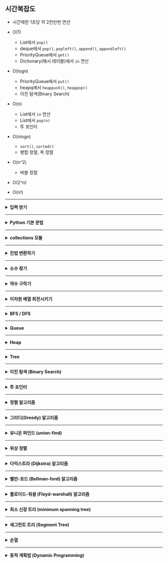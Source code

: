 
## 시간복잡도

- 시간제한 1초당 약 2천만번 연산

  
- O(1)
  - List에서 `pop()`
  - deque에서 `pop()`, `popleft()`, `append()`, `appendleft()`
  - PriorityQueue에서 `get()`
  - Dictionary(해시 테이블)에서 `in` 연산
- O(logn)
  - PriorityQueue에서 `put()`
  - heapq에서 `heappush()`, `heappop()`
  - 이진 탐색(Binary Search)
- O(n)
  - List에서 `in` 연산
  - List에서 `pop(n)`
  - 투 포인터
- O(nlogn)
  - `sort()`, `sorted()`
  - 병합 정렬, 퀵 정렬
- O(n^2)
  - 버블 정렬
- O(2^n)
- O(n!)


<hr>

<details>
<summary><b> 입력 받기</b></summary>

- 정수 1개<br>
  `num = int(input())` <br>
- 정수 2개 이상<br>
  `num1, num2 = map(int, input().split())` <br>
- 심화 버전<br>

  ```python
  lis = list(map(int, input().split()))  
  # 1 2 3 4 5 -> [1, 2, 3, 4, 5]
  ```
  
  ```python
  lis = list(map(int, input()))
  # 12345 -> [1, 2, 3, 4, 5]
  ```
  
  ```python
  lis = input().split()  
  # a b c d e -> ['a', 'b', 'c', 'd', 'e']
  ```
  
  ```python
  lis = []
  for _ in range(row):  # 행 수
    lis.append(list(map(int, input().split())))
  # 1 2 3
  # 4 5 6
  # ->
  # [[1, 2, 3], [4, 5, 6]]
  ```
  
- 효율적으로 입력 받기<br>
  ```python
  # 여러 줄을 반복해서 입력받아야할 때, input()을 사용하면 시간초과 에러가 발생하므로 sys.stdin.readline()를 사용
  import sys
  data = sys.stdin.readline().rstrip()  # rstrip()은 개행문자를 제거하기 위함
  ```

  ```python
  import sys
  input = sys.stdin.readline
  data = input()
  ```

- +_효율적으로 출력하기_
    - 주의) `print()` 안에 정수를 넣으면 TypeError가 발생하므로 `str()`로 형변환 해줘야함
    ```python
    import sys
    print = sys.stdout.write
    print('내용')
    ```
</details>
<hr>



<details>
<summary><b> Python 기본 문법</b></summary>

- <b>자주 쓰는 함수</b>
    - `리스트.insert(idx, value)`

    - 재귀함수의 최대 호출 횟수 제한 늘리기 (default: 3000)
        ```python
        import sys
        sys.setrecursionlimit(10000)
        ```
    
    <br>

- <b>Slicing</b>
    - 리스트 슬라이싱 결과 값은 리스트형
    - 실제 범위를 벗어나도 에러가 발생하지 않음!
      ```python
      lis = [2,4,6,8]
      lis[3:10]  # [8]
      ```
<br>

- <b> List Comprehension </b>

  - 기본 사용법
    ```python
    arr = [1,2,3,4,5]
    result = [x for x in arr]  # [1,2,3,4,5]
    ```
  - if문 사용
    ```python
    arr = [1,2,3,4,5]
    result = [x for x in arr if x < 3]  # [1,2]
    ```
  - if ~ else문 사용
    ```python
    arr = [5,3,2,7,1]
    result = ['small' if x < 3 else 'big' for x in arr]  # ['big', 'big', 'small', 'big', 'small']
    ```
    
<br>

- <b>리스트 → 문자열 </b>

  : 문자열이 들어 있는 리스트를 하나의 문자열로 합치기

    `''.join(리스트)`
    
<br>

- <b> 정렬하기 </b>

  - 리스트 정렬
  
    `리스트.sort()` : 리스트에 정렬된 값을 저장<br>
    `sorted(리스트)` : 리스트 값은 변하지 않고, 정렬된 값만 반환
    
    <br>
    
  - 문자열 정렬
  
    `sorted(문자열)` : 문자열 값은 변하지 않고, 정렬된 값만 리스트로 반환<br>
      
    <br>
    
  - `sort()`의 조건 지정하는 방법

      `lis = ["5e", "3a", "1a"]`일 때,
      
      1. 표현식 1개: 해당 표현식을 기준으로 정렬<br>
         `lis.sort(key=lambda x: x[1])    # ['3a', '1a', '5e']`
      
      2) 표현식 2개: 첫 번째 표현식을 우선으로 하고, 첫 번째 표현식이 같을 경우 두 번째 표현식에 따라 정렬<br>
        `lis.sort(key=lambda x: (x[1], x[0]))    # ['1a', '3a', '5e']`
         
<br>

- <b> 문자열이 알파벳/숫자인지 확인 </b>

  - 숫자로만 이루어져 있는지 확인: `문자열.isdecimal()`
    
  - 알파벳으로만 이루어져 있는지 확인: `문자열.isalpha()`
    
  - 숫자+알파벳으로 이루어져 있는지 확인: `문자열.isalnum()`
    
<br>

- <b>XOR 연산</b>
  
  : 값이 0이면 1로, 1이면 0으로 만들기

  - `^` 연산은 int형 변수에만 가능, '0111'과 같은 문자열에는 불가
  
    ```python
    num = 0
    print(num ^ 1)   # 1
    ```
    ```python
    num1 = 7    # 0111 (2진법)
    num2 = 8    # 1000 (2진법)
    print(num1 ^ num2)  # 15 (10진법) == 1111 (2진법)
    ```
    
<br>

- <b>Shift 연산</b>

  : bit를 한칸씩 밀기

    ```python
    num = 8 # 1000 (2진법)
    print(num >> 1) # 4 (10진법) == 0100 (2진법)
    print(num >> 2) # 2 (10진법) == 0010 (2진법)
    ```


</details><hr>


<details>
<summary><b> collections 모듈</b></summary>

- `defaultdict`
  - default 값을 설정하여 딕셔너리를 생성
  - 어떤 조건을 만족하면 특정 key의 value를 증가시키는 경우 유용하게 사용
    ```python
    dic = collections.defaultdict(int)  # default 값 : 0
    dic['A'] += 1 # 원래대로라면 존재하지 않는 key 값이므로 에러가 발생하지만, {'A': 1}이 됨
    ```

<br>

- `Counter`
  1. 원소의 빈도 세기<br>
     ```python
     from collections import Counter
     
     lis = ['a', 'b', 'b', 'c', 'b']
     
     # 기본 사용법
     Counter(lis)   # Counter({'b': 3, 'a': 1, 'c': 1})
     
     # List(Tuple) 형태로 전체 반환하기
     Counter(lis).most_common()   # [('b', 3), ('a', 1), ('c', 1)]
     
     # List(Tuple) 형태로 빈도 수 상위 k개 반환하기
     Counter(lis).most_common(2)  # [('b', 3), ('a', 1)]
     ```
    
  2. 두 리스트 빼기 (차집합)
      - 코드1) 중복 원소 제거
        ```python
        lis1 = ['a', 'b', 'b', 'c']
        lis2 = ['b', 'd']
        result = set(lis1) - set(lis2)  
        result = list(result) # ['a', 'c']
        ```
      - 코드2) 중복 원소 유지
        ```python
        from collections import Counter
        
        lis1 = ['a', 'b', 'b', 'c']
        lis2 = ['b', 'd']
        result = Counter(lis1) - Counter(lis2)    # Counter({'a': 1, 'b': 1, 'c': 1})
        ```

<br>

- `OrderedDict`
  - 딕셔너리의 입력 순서를 유지
  - Python 3.7 이상부터는 자동으로 입력 순서가 유지되지만, 혹시 모를 상황을 위해 사용하자.
  
    `collections.OrderedDict({'c': 1, 'a': 5, 'b': 4}) # 딕셔너리 형태 유지`
  
<br>

- `deque`
  - pop 연산을 자주 사용해야 할 때, 리스트 대신 deque를 이용하면 속도를 훨씬 높일 수 있다.
  - `append()`, `popleft()`, `pop()`, `appendleft()` 연산의 시간복잡도는 모두 O(1) 
    - _참고: List의 `pop(0)`는 O(n)_
  - `rotate(k)`: k가 양수이면 오른쪽으로 k칸 회전, k가 음수이면 왼쪽으로 k칸 회전

    ```python
    from collections import deque
    
    q = deque([1,3,5])
    
    q.pop() # 맨 뒤 원소 pop
    q.popleft() # 맨 앞 원소 pop, 리스트의 pop(0)과 동일한 역할
    
    q.append(10) # 맨 뒤에 원소를 삽입
    q.appendleft(10) # 맨 앞에 원소를 삽입
    
    q.rotate(1) # 오른쪽으로 한칸씩 이동 (ex: [1,3,5] -> [5,1,3])
    q.rotate(-1) # 왼쪽으로 한칸씩 이동  (ex: [1,3,5] -> [3,5,1])
    ```

</details>
<hr>


<details>
<summary><b> 진법 변환하기 </b></summary>

- n진법 → 10진법 변환: `int(수 문자열, n)`
  
    ```python
    print(int('1000', 2))   # 8
    ```
    
<br>
    
- 10진법 → 2진법 변환: `bin()`

  ```python
  num = 8
  print(bin(num))      # '0b1000'
  print(bin(num)[2:])  # '1000
  ```

</details><hr>


<details>
<summary><b> 소수 찾기 </b></summary>

- 2부터 **제곱근**까지 나누어떨어지는지 확인하기

    ```python
    # 기본 코드
    def isPrime(num):
        for i in range(2, int(num**0.5) + 1):
            if num % i == 0:
                return False
        return True
    ```
    ```python
    # 더 효율적인 코드
    def isPrime(num):
        if num % 2 == 0:
            return False
        for i in range(3, int(num**0.5) + 1, 2):
            if num % i == 0:
                return False
        return True
    ```

- 에라토스테네스의 체
  
    : 주어진 범위의 값들 중 소수를 모두 찾아야할 때, 2부터의 배수들을 모두 제외시키는 방법

    ```python
    # 1부터 100까지의 수 중 소수를 출력하시오.
    
    n = 100
    primes = [True] * (n+1) # [0]는 사용안함
    primes[1] = False   # 1은 False 처리
    
    for i in range(2, int(n**0.5)+1): # 2 ~ √n
        # i의 배수들을 False 처리하기 (i 자신은 X)
        for idx in range(i+i, n+1, i):
            primes[idx] = False
    
    # 소수들을 출력
    for idx in range(1, n+1):
        if primes[idx]:
            print(idx)
    ```


</details><hr>


<details>
<summary><b> 약수 구하기 </b></summary>


  방법1: 해당 값(n)까지의 모든 값을 확인하기 _=> 비효율적_

  방법2: &radic;n까지의 모든 값 i를 확인하는데, 이 때 대응되는 n//i 값도 넣어준다 (제곱수인지 확인하고 넣기)
  ```python
  div_list = []
  for i in range(1, int(n**0.5)+1):
      if n % i == 0:    # i는 n의 약수
          div_list.append(i)
          if n // i != i:   # n//i는 n의 약수
              div_list.append(n//i)
  div_list = sorted(div_list)   # 오름차순 정렬
  ```
  <br>

  - +) 약수의 개수가 홀수인지 짝수인지 구하기
    - 해당 값이 제곱수이면 약수의 개수는 홀수, 제곱수가 아니면 약수의 개수는 짝수
      - 제곱수 판별 : `if int(n**0.5) == n**0.5:`
  
</details><hr>


<details>
<summary><b> 이차원 배열 회전시키기</b></summary>

```python
def rotate(arr):    # arr는 이차원 배열
    row, col = len(arr), len(arr[0])
    rotated_arr = [[0] * row for _ in range(col)]
    for i in range(row):
        for j in range(col):
            rotated_arr[j][row-1-i] = arr[i][j] # 핵심!
    return rotated_arr
```

</details><hr>


<details>
<summary><b> BFS / DFS </b></summary>

  - <b>DFS</b>
    
    : 현재 노드의 인접 노드 중 방문하지 않은 것을 모두 방문, 이 과정을 반복
    - **재귀함수** or Stack을 이용해 구현
    - 시간복잡도: O(V+E)
        - V는 노드 수, E는 간선 수
    
    ```python
    # 재귀함수로 구현한 코드
    
    def dfs(graph, node, visited):
        visited[node] = True
        print(node, end=' ')
    
        for adj_node in graph[node]:
            if not visited[adj_node]:
                dfs(graph, adj_node, visited)
    
    n = 5
    graph = [
        [],     # [0]은 사용하지 않음
        [2,3],
        [1,4,5],
        [1],
        [2,5],
        [2,4],
    ]
    visited = [False] * (n+1)   # [0]은 사용하지 않음
    dfs(graph, 1, visited)      # 시작 노드는 1
    # 출력: 1 2 4 5 3
    ```

<br>
      
  - <b>BFS</b>
    - Queue를 이용해 구현
 
</details><hr>


<details>
<summary><b> Queue</b></summary>

- FIFO (First In First Out)
- 일반적으로 `deque`를 사용해 구현
  - 삽입: `append()` (`appendleft()`도 있음)
  - 제거: `popleft()` (`pop()`도 있음)
    ```python
    from collections import deque
    
    queue = deque()
    queue.append(3)
    queue.append(1)
    queue.popleft() # 3
    ```
  - 주의) `append()`에 리스트를 전달하면 리스트 전체를 하나의 원소로 추가하므로, 이 경우 `extend()`를 사용
    ```python
    queue = deque()
    queue.append(0)
    queue.append([1,2,3])
    # queue: deque([0,[1,2,3]])
    
    queue = deque()
    queue.append(0)
    queue.extend([1,2,3])
    # queue: deque([0,1,2,3])
    ```
   

- <b>우선순위 큐 (Priority Queue)</b>
  
  : 단순히 먼저 들어온 값을 반환하지 않고, 저장된 값들을 **정렬**해서 가장 작은 값을 반환함

  - 일반적으로 `PriorityQueue`를 사용해 구현
    - 삽입: `put()`
    - 제거: `get()`
    - 오름차순 말고 다른 기준으로 반환하고 싶으면, `(우선순위, 값)` 튜플로 저장
      - ex: `(1, 'lemon')`
      - 우선순위가 동일한 튜플들은 값에 따라 정렬됨
    - 주의) `while queue:` 하면 항상 True이므로 `while queue.qsize() > 0:`으로 사용
    ```python
    from queue import PriorityQueue
    
    queue = PriorityQueue()
    
    queue.put(3)
    queue.put(1)
    queue.put(5)
    print(queue.get())  # 1
    print(queue.get())  # 3
    print(queue.get())  # 5
    ```
      
      ```python
      from queue import PriorityQueue
      
      queue = PriorityQueue()
      
      queue.put((2, 'apple'))
      queue.put((1, 'lemon'))
      queue.put((1, 'blueberry'))
      print(queue.get())  # (1, 'blueberry')
      print(queue.get())  # (1, 'lemon')
      print(queue.get())  # (2, 'apple')
      ```
  
  - `heapq`로도 구현 가능
      ```python
      import heapq
      
      heap = []
      heapq.heappush(heap, 3)
      heapq.heappush(heap, 1)
      heapq.heappop(heap)   # 1
      ```
      ```python
      import heapq
      
      heap = [3,5,1,4,2]
      heapq.heapify(heap)
      heapq.heappop(heap)   # 1
      ```

</details><hr>


<details>
<summary><b> Heap </b></summary>

  - 최소값/최대값을 반복적으로 찾아야할 때 유용함
  - Heap은 완전이진트리이므로 높이가 logn => 모든 노드에 대해 연산을 해야하므로 시간복잡도는 O(nlogn)
  - pop 연산을 하면 루트 노드의 값이 반환됨 (min heap이면 최소값, max heap이면 최대값)
  - heapq 모듈은 min heap만을 지원함. max heap을 사용해야한다면 원소를 모두 음수로 만들어서 사용하면 됨.

    ```python
    import heapq
    
    # heap을 만들면서 원소를 하나씩 집어넣기
    heap = []
    heapq.heappush(heap, 1)
    heapq.heappush(heap, 2)
    heapq.heappop(heap)  # 1
    ```
    ```python
    import heapq
    
    # 리스트를 한번에 heap으로 만들기
    heap = [1, 2]
    heapq.heapify(heap)
    heapq.heappop(heap)  # 1
    ```
    
    - heap을 비우려면
      - `heap = []`로 리스트를 재생성해주면 됨 


</details><hr>


<details>
<summary><b> Tree</b></summary>

- **이진 트리**
    - 자식 노드의 수가 1개 또는 2개로 구성된 트리
    - 일반적으로 리스트로 구현
        - 루트 노드의 index는 1
        - index로 노드를 이동할 때
            - 루트 노드로 이동 => `index = 1`
            - 부모 노드로 이동 => `index = index / 2`
            - 왼쪽 자식 노드로 이동 => `index = index * 2`
            - 오른쪽 자식 노드로 이동 => `index = index * 2 + 1`

</details><hr>


<details>
<summary><b> 이진 탐색 (Binary Search)</b></summary>

  : start, mid, end를 사용하면서, mid의 값이 찾는 값과 일치하는지 확인을 반복하는 방법
  - 이진 탐색을 사용하려면 리스트가 **정렬**되어 있어야함!
  - 값의 갯수 or 범위가 엄청 클 때 많이 사용
  - 시간복잡도: O(logn)
  - **코딩테스트 자주 출제** 
    
  <br>

  - 코드1. 재귀로 구현
    ```python
    arr = [0,2,4,6,8]
    target = 4
    
    def binary_search(start, end):
        if start > end: # 해당 값이 없는 경우
            return -1
        
        mid = (start + end) // 2
        if arr[mid] == target:
            return mid
        elif arr[mid] > target:
            # end = mid - 1
            return binary_search(arr, target, start, mid-1)
        else:
            # start = mid +1
            return binary_search(arr, target, mid+1, end)
        
    binary_search(0, len(arr)-1)  # 2
    ```
  - 코드2. 반복문으로 구현
    ```python
    arr = [0,2,4,6,8]
    target = 4
    
    def binary_search(start, end):
        while start <= end:
            mid = (start + end) // 2
            
            if arr[mid] == target:
                return mid
            elif arr[mid] > target:
                end = mid - 1
            else:
                start = mid + 1
        return -1 # 해당 값이 없는 경우
        
    binary_search(0, len(arr)-1)  # 2
    ```

</details><hr>


<details>
<summary><b> 투 포인터 </b></summary>

  : start 포인터와 end 포인터를 설정하고 값의 범위를 따져 포인터를 한칸씩 이동시킴
  
  - 시간복잡도: O(n)
  - 시간복잡도가 낮기 때문에, 주로 값의 범위가 크거나 갯수가 많을 때 사용함
  
  
  - 예제1. k를 연속된 수들의 합으로 나타낼 수 있는 경우의 수
    ```python
    start, end = 1, 1 # 자연수여야하므로 1로 할당
    sum = 1
    answer = 1    # k 하나로만 구성된 경우를 포함
    while end < k:
        if sum < k:
            end += 1
            sum += end
        elif sum == k:
            end += 1
            sum += end
            answer += 1
        else:
            start += 1
            sum -= start
    print(answer)
    ```
  - 예제2. k를 두 수의 합으로 나타낼 수 있는 경우의 수
    ```python
    numbers = [2, 6, 4, 1, 5, 3]
    numbers.sort()    # [1, 2, 3, 4, 5, 6]
    
    start, end = 0, len(numbers)-1
    answer = 0
    while start < end:
        if numbers[start] + numbers[end] > k:
            end -= 1
        elif numbers[start] + numbers[end] == k:
            answer += 1
            end -= 1
        else:
            start += 1
    print(answer)
    ```

</details><hr>


<details>
<summary><b> 정렬 알고리즘</b></summary>

1. <b>병합(merge) 정렬</b>

    : 리스트를 두 개의 부분집합으로 반복해 나누고, 이미 정렬된 부분집합들을 병합하며 정렬하는 방식

    - 재귀함수를 통해 리스트를 쪼갠 후, 투 포인터를 이용해 두 부분집합에서 작은 값부터 집어넣음
    - 시간복잡도: O(nlogn)
    - **코딩테스트에서 자주 등장**
    
    ```python
    arr = [3,5,4,1,2]
    
    def merge_sort(arr):
        if len(arr) <= 1:
            return arr
    
        # 리스트 쪼개기
        mid = len(arr) // 2
        left_arr = merge_sort(arr[:mid])
        right_arr = merge_sort(arr[mid:])
        
        # 투 포인터를 활용해 작은 값부터 집어넣음
        merged_arr = []
        l, r = 0, 0
        while l < len(left_arr) and r < len(right_arr):
            if left_arr[l] < right_arr[r]:
                merged_arr.append(left_arr[l])
                l += 1
            else:
                merged_arr.append(right_arr[r])
                r += 1
        # 남은 원소들 삽입
        if l < len(left_arr):
            merged_arr += left_arr[l:]
        else:
            merged_arr += right_arr[r:]
            
        return merged_arr
    ```

2. <b>버블(bubble) 정렬</b>

    : 인접 값끼리 비교해서 swap하며 정렬하는 방식
   
    - 시간복잡도: O(n^2)
    ```python
    arr = [3,5,4,1,2]
    n = len(arr)
    for i in range(n-1):
        for j in range(n-1-i):
            if arr[j] > arr[j+1]:   # swap
                arr[j], arr[j+1] = arr[j+1], arr[j]
    ```

3. <b>삽입(insertion) 정렬</b>

    : 특정 값을 이미 정렬된 영역의 값들과 하나씩 비교해서 swap하면서 적절한 위치에 삽입하는 방식

    - i는 index 1부터 오른쪽으로, j는 index i부터 왼쪽으로 이동.
    - 시간복잡도: O(n^2)
    ```python
    arr = [3,5,4,1,2]
    n = len(arr)
    for i in range(1, n):
        for j in range(i, 0, -1):
            if arr[j-1] > arr[j]:   # swap
                arr[j-1], arr[j] = arr[j], arr[j-1]
            else:
                break
    ```

4. <b>퀵(quick) 정렬</b>

    : pivot을 선정해 해당 값을 기준으로 대소비교하면서 정렬하는 방식

    - 재귀함수 이용
    - 시간복잡도: O(nlogn) _(로 알고 있으면 되고 최악의 경우 O(n^2)임)_
    
    ```python
    arr = [3,5,4,1,2]
    
    def quick_sort(arr):
        if len(arr) <= 1:
            return arr
        
        pivot = arr[0]  # 첫번째 원소를 pivot으로 설정
        small_arr = [x for x in arr[1:] if x <= pivot]
        large_arr = [x for x in arr[1:] if x > pivot]
        
        return quick_sort(small_arr) + [pivot] + quick_sort(large_arr)
    
    print(quick_sort(arr))  # [1,2,3,4,5]
    ```

5. <b>선택(selection) 정렬</b>

    : 남은 부분에서 최소값을 찾고 남은 부분의 맨 앞에 있는 데이터와 swap하며 정렬하는 방식 (최대값도 가능)

    - 시간복잡도: O(n^2)
    - 구현이 복잡하고 시간복잡도도 높아 코테에서 잘 사용하지 않음!

</details><hr>


<details>
<summary><b> 그리디(Greedy) 알고리즘</b></summary>

: 현재 상태에서 최선의 선택지가 전체에서 최선의 선택지라고 가정하는 알고리즘

- 수행 과정
    1. 현재 상태에서 최선의 해를 선택한다.
    2. 선택한 해가 전체 문제의 제약 조건에 벗어나지 않는지 확인한다.
    3. 현재까지 선택한 해의 집합이 전체 문제를 해결할 수 있는지 확인한다. <br>
       해결하지 못한다면 1번으로 돌아가 반복한다.
       
- 대표 문제: 최소 갯수의 동전을 사용해 주어진 금액 만들기

</details><hr>


<details>
<summary><b> 유니온 파인드 (union-find)</b></summary>

- union(a, b)
  - a 노드의 대표 노드와 b 노드의 대표 노드 중, 더 큰 대표 노드를 더 작은 대표 노드에 연결시킴
- find(a)
  - a 노드의 대표 노드를 반환
  - 재귀를 통해서 대표 노드를 찾음
  - 대표 노드를 찾은 후, 재귀를 빠져나오면서 거치는 모든 노드의 대표 노드를 업데이트함
    => 그래프를 정돈하고 시간 복잡도를 줄이는 역할을 함
    
- 구현 코드
    ```python
    parents = list(range(n + 1))    # 각 노드의 대표 노드를 의미
  
    def find(a):
        if a == parents[a]:  # 대표노드
            return a
        else:
            parent_a = find(parents[a])
            parents[a] = parent_a  # 대표노드 업데이트
            return parent_a
      
    def union(a, b):
        parent_a = find(a)
        parent_b = find(b)
        
        if parent_a <= parent_b:
            parents[parent_b] = parent_a
        else:
            parents[parent_a] = parent_b
        # 아래처럼 작성하지 않게 주의!! 대표노드끼리 연결을 해야함
        # if a <= b:
        #     parents[b] = parent_a
        # else:
        #     parents[a] = parent_b
    ```

- 자주 실수하는 부분
    - find 연산에서, 재귀를 빠져나오면서 모든 노드의 대표 노드를 꼭 업데이트해야 함
    - union 연산에서, a와 b 노드끼리 연결하는 게 아니라 a와 b의 대표노드끼리 연결해야 함
    
</details><hr>


<details>
<summary><b> 위상 정렬</b></summary>

: 사이클이 없는 방향 그래프에서 **노드의 순서**를 찾는 알고리즘

- 정렬 결과가 유일하지는 않음
- 시간복잡도: O(V+E)


- 구현 방법
    1. 그래프와 별개로, 자기 자신을 가리키는 간선의 수를 의미하는 진입차수(in-degree) 리스트를 만듦
    2. 진입차수가 0인 노드들을 queue에 삽입
    3. queue에서 노드를 뽑고 (결과값에 저장)<br>
      해당 노드가 가리키는 노드들의 진입차수를 1 감소시킴<br>
      감소 후 진입차수가 0이 된 노드들을 queue에 삽입
    4. queue가 빌 때까지 3번 작업을 반복

    ```python
    from collections import deque
    
    n = 5
    graph = [
        [],     
        [2,3],  # node 1
        [4,5],  # node 2
        [4],    # node 3
        [5],    # node 4
        [],     # node 5
    ]
    
    # 1번 작업
    indegree = [0, 0, 1, 1, 2, 2]
    
    # 2번 작업
    queue = deque()
    for i in range(1, n+1):
        if indegree[i] == 0:
            queue.append(i)
            
    while queue:
        # 3번 작업
        node = queue.popleft()
        print(node, end=' ')    # 결과 값 출력
        for next_node in graph[node]:
            indegree[next_node] -= 1
            if indegree[next_node] == 0:
                queue.append(next_node)
    ```

</details><hr>


<details>
<summary><b> 다익스트라 (Dijkstra) 알고리즘</b></summary>

: 특정 노드에서 다른 모든 노드들까지의 **최단 거리**를 구할 때 사용

- 특징
  - 노드 간 거리가 주어지는 방향 그래프여야 함 
  - 거리는 모두 **양수**여야 함
- 시간복잡도: O(ElogV)


- 구현 방법
    1. (노드, 거리)를 인접 리스트에 저장해 그래프를 만든다.
    2. `distance` 리스트를 만들고, 출발 노드의 거리는 0, 다른 노드들의 거리는 INF로 초기화한다.
    3. 거리가 가장 작은 노드를 선택한다.
       - 이를 위해 **우선순위 큐**를 사용해야 함 (`PriorityQueue` / `heapq`)
       - 큐에 (거리, 노드) 순으로 저장해야 함
    4. 선택한 노드에 연결된 노드들에 대해 거리를 업데이트한다.
        - `distance[adj_node]`과 `dist + adj_dist` 중 더 작은 것
    5. 모든 노드가 선택될 때까지 3~4번을 반복한다.
    

- 코드1: `heapq`로 구현
    ```python
    import heapq
    
    graph = [[] for _ in range(n + 1)]
    for _ in range(d):
        src_node, tgt_node, dist = map(int, input().split())
        graph[src_node].append((tgt_node, dist))
    
    INF = 10 ** 5
    distance = [INF] * (n + 1)
    
    # priority queue 만들기
    queue = []
    heapq.heappush(queue, (0, start))   # (거리, 노드) 순으로 저장
    distance[start] = 0
    
    # 다익스트라 알고리즘
    while queue:
        dist, node = heapq.heappop(queue)  # 가장 거리가 작은 노드 반환
        if dist > distance[node]:   # invalid
            continue
        for adj_node, adj_dist in graph[node]:
            if dist + adj_dist < distance[adj_node]:  # 최단 거리 업데이트
            # if distance[node] + adj_dist < distance[adj_node]:  # 이렇게 작성하지 않도록 주의!
                distance[adj_node] = dist + adj_dist
                heapq.heappush(queue, (distance[adj_node], adj_node))   # (거리, 노드) 순으로 저장
    ```
  
- 코드2: `PriorityQueue`로 구현
    ```python
    from queue import PriorityQueue
    
    graph = [[] for _ in range(n + 1)]
    for _ in range(d):
        src_node, tgt_node, dist = map(int, input().split())
        graph[src_node].append((tgt_node, dist))
    
    INF = 10 ** 5
    distance = [INF] * (n + 1)
    
    # priority queue 만들기
    queue = PriorityQueue()
    queue.put((0, start))   # (거리, 노드) 순으로 저장
    distance[start] = 0
    
    # 다익스트라 알고리즘
    while queue.qsize() > 0:
        dist, node = queue.get()  # 가장 거리가 작은 노드 반환
        if dist > distance[node]:   # invalid
            continue
        for adj_node, adj_dist in graph[node]:
            if dist + adj_dist < distance[adj_node]:  # 최단 거리 업데이트
                distance[adj_node] = dist + adj_dist
                queue.put((distance[adj_node], adj_node))   # (거리, 노드) 순으로 저장
    ```
</details><hr>


<details>
<summary><b> 벨만-포드 (Bellman-ford) 알고리즘</b></summary>

: 특정 노드에서 다른 모든 노드들까지의 **최단 거리**를 구할 때 사용 (음수 거리가 있을 때!) 

- 특징
  - 노드 간 거리가 주어지는 방향 그래프여야 함 
  - 거리가 **음수**여도 됨
  - 노드가 n개일 때 엣지의 최대 갯수는 (n-1)이므로 거리 업데이트를 (n-1)번 반복
- 시간복잡도: O(VE)
- 코딩테스트에서는 최단 거리 구하는 문제보다 음수 사이클을 판별하는 문제가 더 많이 출제됨


- 구현 방법
    1. 그래프를 **엣지 리스트**로 구현한다.
       - 엣지 리스트의 각 인덱스마다 (노드1, 노드2, 가중치)가 저장됨
    2. `distance` 리스트를 만들고, 출발 노드의 거리는 0, 다른 노드들의 거리는 INF로 초기화한다.
    3. 거리 업데이트를 (n-1)번 반복한다.
        - `distance[src_node] == INF`일 때, 값을 업데이트하지 X
        - `distance[src_node] + weight < distance[tgt_node]`일 때, `distance[tgt_node]`를 업데이트 
    4. **음수 사이클**이 존재하는지 확인한다.
        - 모든 엣지를 한번씩 다시 사용해 업데이트된 노드가 있는지 확인
        - 업데이트가 일어났으면 음수 사이클이 존재하는 것 => 최단 거리 찾을 수 없음

    ```python
    # 그래프를 엣지 리스트로 구현
    graph = []
    for _ in range(m):
        src_node, tgt_node, dist = map(int, input().split())
        graph.append((src_node, tgt_node, dist))
        
    # distance 리스트 만들기
    INF = 10 ** 6
    distance = [INF] * (n+1)
    
    # start 노드
    start = 1
    distance[start] = 0
    
    # 벨만-포드 알고리즘
    for _ in range(n-1):    # (n-1)번 반복
        for (src_node, tgt_node, dist) in graph:
            if distance[src_node] != INF and distance[src_node] + dist < distance[tgt_node]:
                distance[tgt_node] = distance[src_node] + dist
    # 음수 사이클 판별
    neg_cycle = False
    for (src_node, tgt_node, dist) in graph:    # 1번 반복
        if distance[src_node] != INF and distance[src_node] + dist < distance[tgt_node]:
            # 업데이트가 일어나는 경우 (음수 사이클 존재)
            neg_cycle = True
            break
    ```

</details><hr>


<details>
<summary><b> 플로이드-워셜 (Floyd-warshall) 알고리즘</b></summary>

: 모든 노드 간에 **최단 거리**를 구할 때 사용

- 특징
    - 노드 간 거리가 주어지는 방향 그래프여야 함
    - 거리가 **음수**여도 됨
    - Dynamic Programming의 원리를 이용
        - A → B 로 가는 최단 경로를 구했을 때, 그 경로 위에 존재하는 C 노드에 대해 A → C, C → B 경로 역시 최단 경로임
- 시간복잡도: O(V^3)
    - 시간복잡도가 높기 때문에 노드 수는 적게 주어짐


- 구현 방법
    1. `distance` 리스트를 이차원으로 만들고, 자기 자신을 뜻하는 대각선 칸의 거리는 0, 다른 칸의 거리는 INF로 초기화한다.
    2. 그래프의 데이터를 `distance` 리스트에 저장한다.
    3. 3중 for문으로 **점화식**에 따라 거리를 업데이트한다. 
       - for문 순서: 경유 노드 K에 대해 → 출발 노드 S에 대해 → 도착 노드 E에 대해
       - 점화식: `distance[S][E] = min(distance[S][E], distance[S][K] + distance[K][E])`
        
    ```python
    # distance 리스트 만들기
    INF = 10 ** 6
    distance = [[INF] * (n+1) for _ in range(n+1)]
    for i in range(1, n+1):
        distance[i][i] = 0
    
    # 그래프의 데이터를 distance 리스트에 저장하기
    for _ in range(m):
        s, e, dist = map(int, input().split())
        if distance[s][e] > dist:
            distance[s][e] = dist
    
    # 플로이드-워셜 알고리즘
    # 3중 for문으로 거리 업데이트
    for k in range(1, n+1):
        for i in range(1, n+1):
            for j in range(1, n+1):
                if distance[i][j] > distance[i][k] + distance[k][j]:    # 점화식
                    distance[i][j] = distance[i][k] + distance[k][j]
    ```


</details><hr>


<details>
<summary><b> 최소 신장 트리 (minimum spanning tree)</b></summary>

: 그래프에서 **모든 노드를 연결**할 때 사용된 **에지들의 가중치 합을 최소**로 하는 트리

- 특징
    - 사이클이 생기지 않도록 연결함
    - 노드가 n개이면 최소 신장 트리를 구성하는 <b>에지는 항상 (n-1)개</b>
    - <b>유니온 파인드</b>를 활용해 구현


- 구현 방법
    1. 그래프를 **엣지 리스트**로 구현한다. 유니온 파인드 리스트도 초기화한다.
        - 엣지 리스트의 각 인덱스마다 (노드1, 노드2, 가중치)가 저장됨
    2. 엣지 리스트를 가중치 기준으로 정렬한다.
        - 이를 위해 엣지 리스트를 우선순위 큐로 구현
    3. 가중치가 낮은 엣지부터 순서대로 선택해, 사이클이 형성되지 않는지 확인 후 두 노드를 연결한다.
        - 사이클 형성 확인: find 연산
        - 두 노드를 연결: union 연산
    4. 연결된 엣지가 (n-1)개가 될 때까지 3번 작업을 반복한다.
    
    ```python
    from queue import PriorityQueue
    import sys
    input = sys.stdin.readline
    
    V, E = map(int, input().split())
    queue = PriorityQueue()
    for _ in range(E):
        node1, node2, weight = map(int, input().split())
        queue.put((weight, node1, node2))  # weight 기준으로 정렬
    parents = list(range(V + 1))
    
    
    def find(node):
        if node == parents[node]:
            return node
        else:
            parent_node = find(parents[node])
            parents[node] = parent_node
            return parent_node
    
    def union(node1, node2):
        node1_parent = find(node1)
        node2_parent = find(node2)
        if node1_parent <= node2_parent:
            parents[node2_parent] = node1_parent
        else:
            parents[node1_parent] = node2_parent
    
    
    weight_sum, edge_cnt = 0, 0
    while queue.qsize() > 0 and edge_cnt < V-1:
        weight, node1, node2 = queue.get()
    
        # 사이클 형성 여부 확인
        node1_parent, node2_parent = find(node1), find(node2)
        if node1_parent == node2_parent:  # 연결 X
            continue
    
        # 두 노드 연결
        union(node1, node2)
        weight_sum += weight
        edge_cnt += 1
    
    print(weight_sum)
    ```
</details><hr>


<details>
<summary><b> 세그먼트 트리 (Segment Tree)</b></summary>

: 데이터의 특정 **구간 합**과 **업데이트**를 빠르게 수행하기 위해 사용

- 세그먼트 트리의 종류: 구간 합, 최대값, 최소값



- 세그먼트 트리 만들기
    - 데이터가 $N$개일 때, $2^k >= N$ 을 만족하는 최소의 $k$를 구한 후, $2^{k+1}$ 크기의 트리 리스트를 만듦
    - 트리 리스트의 $2^k$ index부터 주어진 데이터 $N$개를 채움 (Leaf 노드)
    - 채워진 값을 이용해 부모 노드로 올라가면서 세그먼트 트리의 종류에 따라 값을 채움
        - 구간 합: tree[i] = tree[2i] + tree[2i+1]
        - 최대값: tree[i] = max(tree[2i], tree[2i+1])
        - 최소값: tree[i] = min(tree[2i], tree[2i+1])
    

- 구간 합/최대값/최소값 구하기
    - 주어진 질의 index를 세그먼트 트리의 Leaf 노드에 해당하는 index로 변경
        - 세그먼트 트리 index = 질의 index + ($2^k - 1$)
    - 다음의 과정을 거침
        1. `start_index % 2 == 1`이면 해당 노드를 선택해 연산 수행
            - `start_index += 1`
        2. `end_index % 2 == 0`이면 해당 노드를 선택해 연산 수행
            - `end_index -= 1`
        3. start_index의 depth 변경: `start_index = start_index // 2`
        4. end_index의 depth 변경: `end_index = end_index // 2`
        - a~d 작업을 반복하다가 `start_index > end_index`가 되면 종료
    

- 값 업데이트하기
    - 업데이트된 노드의 값과 부모가 같은 다른 자식 노드의 값에 대해 연산하고 계속해서 부모 노드로 올라감
    - 업데이트가 일어나지 않으면 종료
    - ex) 최대값 트리에서, 6번 노드의 값이 업데이트됨 → 6번과 7번 노드의 값 중 더 큰 값을 부모인 3번 노드에 업데이트 → 3번 노드와 2번 노드 값 비교해서 더 큰 값을 부모인 1번 노드에 업데이트


- 코드
    ```python
    # 2^k>=N 만족하는 k 구하기
    length = N
    k = 0
    while length != 0:
        length = length // 2
        k += 1
    # N: 5, k = 0
    # N: 2, k = 1
    # N: 1, k = 2
    # N: 0, k = 3
    
    # 2^(k+1) 크기의 리스트 만들기
    # 최소값 트리에서는 INF로 초기화, 구간합/최대값 트리에서는 0으로 초기화
    INF = 10 ** 6
    tree_size = 2 ** (k+1)
    tree = [INF] * (tree_size + 1)  # [0]은 사용 X
    
    # 2^k index부터 주어진 데이터 저장
    for i in range(2**k, 2**k + N):
        tree[i] = int(input())  # 데이터 입력
    
    # 부모 노드로 올라가면서 값 채우기
    i = tree_size
    while i != 1:   # 1이면 Root 노드이므로 종료
        if tree[i//2] > tree[i]:
            tree[i//2] = tree[i]
        i -= 1
        
  
    # a번째부터 b번째 값 중에서 최소값 구하기
    start, end = a + (2**k - 1), b + (2**k - 1) # 질의 index를 세그먼트 트리의 index로 변경
    selected_nums = []
    while start <= end:
        if start % 2 == 1:
            selected_nums.append(tree[start])
            start += 1
        if end % 2 == 0:
            selected_nums.append(tree[end])
            end -= 1
        start = start // 2
        end = end // 2
    
    answer = sum(selected_nums)
    answer = max(selected_nums)
    answer = min(selected_nums)
    ```

</details><hr>


<details>
<summary><b> 순열</b></summary>

- 라이브러리 활용 코드
    ```python
    from itertools import permutations
    
    li1 = [1,2,3,4]
    
    permutations(li1)       # 4!
    permutations(li1, r=2)  # 4P2
    ```
    - 결과로 객체를 반환하므로 list()를 씌워주자. 내부 값들은 튜플 형태이다.


- n개의 수로 순열을 만드는 상황에서, 다음을 이용하자. 
    - 1번째 자릿수가 정해졌다고 가정했을 때, 그 다음에 올 수 있는 경우의 수는 (n-1)!이다.
    - 2번째 자릿수가 정해졌다고 가정했을 때, 그 다음에 올 수 있는 경우의 수는 (n-2)!이다.
    - ...
    - [참고 블로그](https://kosaf04pyh.tistory.com/211)

</details><hr>


<details>
<summary><b> 동적 계획법 (Dynamic Programming)</b></summary>

: 복잡한 문제를 여러 개의 간단한 문제로 분리하고, 부분 문제들을 해결함으로써 최종적인 문제의 답을 구하는 방법

- 큰 문제를 작은 문제로 나눌 수 있어야함
- 작은 문제들이 반복적으로 나타나고 사용되며, 이 결과값은 항상 같아야함
- 모든 작은 문제의 결과값은 한번만 계산하여 DP 테이블에 저장 (Memoization)
- Top-down 방식 또는 Bottom-up 방식으로 구현할 수 있음
    - Top-down 방식: 주로 재귀함수 사용
    - Bottom-up 방식: 주로 반복문 사용
- 동적 계획법으로 풀 수 있다고 판단했으면 점화식 세우기


- 대표적인 문제
    - 피보나치 수열
    - LCS (Longest Common Subsequence)
        - [백준 9252번 문제](https://www.acmicpc.net/problem/9252)
    - 타일 채우기
        - [백준 11726번 문제](https://www.acmicpc.net/problem/11726)

</details>